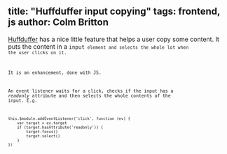 
title: "Huffduffer input copying"
tags: frontend, js
author: Colm Britton
--------------------

[Huffduffer](https://huffduffer.com/colmjude/102092) has a nice little feature that helps a user copy some content. It puts the content in a <code>input<code> element and selects the whole lot when the user clicks on it.

It is an enhancement, done with JS.

An event listener waits for a click, checks if the input has a *readonly* attribute and then selects the whole contents of the input. E.g. 

    this.$module.addEventListener('click', function (ev) {
        var target = ev.target
        if (target.hasAttribute('readonly')) {
            target.focus()
            target.select()
        }
    })
